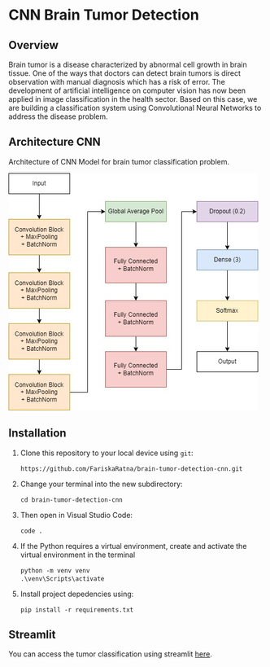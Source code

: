 # CNN Brain Tumor Detection
## **Overview**
Brain tumor is a disease characterized by abnormal cell growth in brain tissue. One of the ways that doctors can detect brain tumors is direct observation with manual diagnosis which has a risk of error. The development of artificial intelligence on computer vision has now been applied in image classification in the health sector. Based on this case, we are building a classification system using Convolutional Neural Networks to address the disease problem.

## **Architecture CNN**

Architecture of CNN Model for brain tumor classification problem.

![Output](cnn.jpg)

## **Installation**

1.  Clone this repository to your local device using `git`:
    ```
    https://github.com/FariskaRatna/brain-tumor-detection-cnn.git
    ```
2.  Change your terminal into the new subdirectory:
    ```
    cd brain-tumor-detection-cnn
    ```
3.  Then open in Visual Studio Code:
    ```
    code .
    ```
4.  If the Python requires a virtual environment, create and activate the virtual environment in the terminal
    ```
    python -m venv venv
    .\venv\Scripts\activate
    ```
5.  Install project depedencies using:
    ```
    pip install -r requirements.txt

## Streamlit
You can access the tumor classification using streamlit [here](https://brain-tumor-detection-cnn-f2ssv6c85htz8feizqyzat.streamlit.app/).